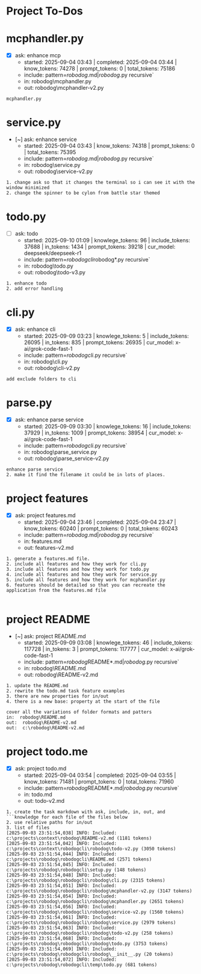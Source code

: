 # Project To-Dos
  
# mcphandler.py
- [x] ask: enhance mcp
  - started: 2025-09-04 03:43 | completed: 2025-09-04 03:44 | know_tokens: 74278 | prompt_tokens: 0 | total_tokens: 75186
  - include: pattern=*robodog*.md|*robodog*.py  recursive`
  - in:  robodog\mcphandler.py
  - out:  robodog\mcphandler-v2.py
```knowledge
mcphandler.py

```


# service.py
- [~] ask: enhance service
  - started: 2025-09-04 03:43 | know_tokens: 74318 | prompt_tokens: 0 | total_tokens: 75395
  - include: pattern=*robodog*.md|*robodog*.py  recursive`
  - in:  robodog\service.py
  - out:  robodog\service-v2.py
```knowledge
1. change ask so that it changes the terminal so i can see it with the window minimized
2. change the spinner to be cylon from battle star themed
```

# todo.py
- [ ] ask: todo
  - started: 2025-09-10 01:09 | knowlege_tokens: 96 | include_tokens: 37688 | in_tokens: 1434 | prompt_tokens: 39218 | cur_model: deepseek/deepseek-r1
  - include: pattern=*robodogcli*robodog*.py  recursive`
  - in:  robodog\todo.py
  - out:  robodog\todo-v3.py
```knowledge
1. enhance todo
2. add error handling

```


# cli.py
- [x] ask: enhance cli
  - started: 2025-09-09 03:23 | knowlege_tokens: 5 | include_tokens: 26095 | in_tokens: 835 | prompt_tokens: 26935 | cur_model: x-ai/grok-code-fast-1
  - include: pattern=*robodogcli*.py  recursive`
  - in:  robodog\cli.py
  - out:  robodog\cli-v2.py
```knowledge
add exclude folders to cli

```

# parse.py
- [x] ask: enhance parse service
  - started: 2025-09-09 03:30 | knowlege_tokens: 16 | include_tokens: 37929 | in_tokens: 1009 | prompt_tokens: 38954 | cur_model: x-ai/grok-code-fast-1
  - include: pattern=*robodogcli*.py  recursive`
  - in:  robodog\parse_service.py
  - out:  robodog\parse_service-v2.py
```knowledge
enhance parse service
2. make it find the filename it could be in lots of places.
```

# project features
- [x] ask: project features.md
  - started: 2025-09-04 23:46 | completed: 2025-09-04 23:47 | know_tokens: 60240 | prompt_tokens: 0 | total_tokens: 60243
  - include: pattern=*robodog*.md|*robodog*.py  recursive`
  - in:  features.md
  - out:  features-v2.md
```knowledge
1. generate a features.md file. 
2. include all features and how they work for cli.py
3. include all features and how they work for todo.py
4. include all features and how they work for service.py
5. include all features and how they work for mcphandler.py 
6. features should be detailed so that you can recreate the application from the features.md file


```


# project README
- [~] ask: project README.md
  - started: 2025-09-09 03:08 | knowlege_tokens: 46 | include_tokens: 117728 | in_tokens: 3 | prompt_tokens: 117777 | cur_model: x-ai/grok-code-fast-1
  - include: pattern=*robodog*README*.md|*robodog*.py  recursive`
  - in:  robodog\README.md
  - out:  robodog\README-v2.md
```knowledge
1. update the README.md
2. rewrite the todo.md task feature examples
3. there are new properties for in/out
4. there is a new base: property at the start of the file

cover all the variations of folder formats and patters
in:  robodog\README.md
out:  robodog\README-v2.md
out:  c:\robodog\README-v2.md

```

# project todo.me
- [x] ask: project todo.md
  - started: 2025-09-04 03:54 | completed: 2025-09-04 03:55 | know_tokens: 71481 | prompt_tokens: 0 | total_tokens: 71960
  - include: pattern=*robodog*README*.md|*robodog*.py  recursive`
  - in:  todo.md
  - out:  todo-v2.md
```knowledge
1. create the task markdown with ask, include, in, out, and ```knowledge for each file of the files below
2. use relative paths for in/out
3. list of files
[2025-09-03 23:51:54,038] INFO: Included: c:\projects\context\robodog\README-v2.md (1181 tokens)
[2025-09-03 23:51:54,042] INFO: Included: c:\projects\context\robodogcli\robodog\todo-v2.py (3050 tokens)
[2025-09-03 23:51:54,044] INFO: Included: c:\projects\robodog\robodogcli\README.md (2571 tokens)
[2025-09-03 23:51:54,045] INFO: Included: c:\projects\robodog\robodogcli\setup.py (148 tokens)
[2025-09-03 23:51:54,048] INFO: Included: c:\projects\robodog\robodogcli\robodog\cli.py (2315 tokens)
[2025-09-03 23:51:54,051] INFO: Included: c:\projects\robodog\robodogcli\robodog\mcphandler-v2.py (3147 tokens)
[2025-09-03 23:51:54,054] INFO: Included: c:\projects\robodog\robodogcli\robodog\mcphandler.py (2651 tokens)
[2025-09-03 23:51:54,056] INFO: Included: c:\projects\robodog\robodogcli\robodog\service-v2.py (1560 tokens)
[2025-09-03 23:51:54,061] INFO: Included: c:\projects\robodog\robodogcli\robodog\service.py (2979 tokens)
[2025-09-03 23:51:54,063] INFO: Included: c:\projects\robodog\robodogcli\robodog\todo-v2.py (258 tokens)
[2025-09-03 23:51:54,068] INFO: Included: c:\projects\robodog\robodogcli\robodog\todo.py (3753 tokens)
[2025-09-03 23:51:54,069] INFO: Included: c:\projects\robodog\robodogcli\robodog\__init__.py (20 tokens)
[2025-09-03 23:51:54,072] INFO: Included: c:\projects\robodog\robodogcli\temp\todo.py (681 tokens)

```

